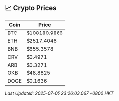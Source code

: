 ## 📈 Crypto Prices

| Coin | Price |
| ---- | ----- |
| BTC | $108180.9866 |
| ETH | $2517.4046 |
| BNB | $655.3578 |
| CRV | $0.4971 |
| ARB | $0.3271 |
| OKB | $48.8825 |
| DOGE | $0.1636 |

_Last Updated: 2025-07-05 23:26:03.067 +0800 HKT_